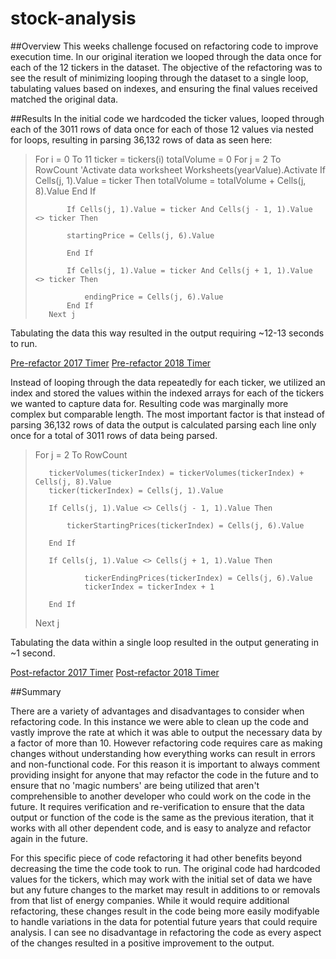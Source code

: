 # stock-analysis

##Overview
This weeks challenge focused on refactoring code to improve execution time. In our original iteration we looped through the data once for each of the 12 tickers in the dataset. The objective of the refactoring was to see the result of minimizing looping through the dataset to a single loop, tabulating values based on indexes, and ensuring the final values received matched the original data.

##Results
In the initial code we hardcoded the ticker values, looped through each of the 3011 rows of data once for each of those 12 values via nested for loops, resulting in parsing 36,132 rows of data as seen here:

>    For i = 0 To 11
>        ticker = tickers(i)
>        totalVolume = 0
>        For j = 2 To RowCount
>            'Activate data worksheet
>            Worksheets(yearValue).Activate
>            If Cells(j, 1).Value = ticker Then
>                totalVolume = totalVolume + Cells(j, 8).Value
>            End If
>        
>            If Cells(j, 1).Value = ticker And Cells(j - 1, 1).Value <> ticker Then
>        
>            startingPrice = Cells(j, 6).Value
>            
>            End If
>        
>            If Cells(j, 1).Value = ticker And Cells(j + 1, 1).Value <> ticker Then
>        
>                endingPrice = Cells(j, 6).Value
>            End If
>        Next j

Tabulating the data this way resulted in the output requiring ~12-13 seconds to run.

[Pre-refactor 2017 Timer](resources/Pre-Refactor_2017.png)
[Pre-refactor 2018 Timer](resources/Pre-Refactor_2018.png)

Instead of looping through the data repeatedly for each ticker, we utilized an index and stored the values within the indexed arrays for each of the tickers we wanted to capture data for. Resulting code was marginally more complex but comparable length. The most important factor is that instead of parsing 36,132 rows of data the output is calculated parsing each line only once for a total of 3011 rows of data being parsed.

>    For j = 2 To RowCount
>    
>        tickerVolumes(tickerIndex) = tickerVolumes(tickerIndex) + Cells(j, 8).Value
>        ticker(tickerIndex) = Cells(j, 1).Value
>        
>        If Cells(j, 1).Value <> Cells(j - 1, 1).Value Then
>        
>            tickerStartingPrices(tickerIndex) = Cells(j, 6).Value
>            
>        End If
>        
>        If Cells(j, 1).Value <> Cells(j + 1, 1).Value Then
>        
>                tickerEndingPrices(tickerIndex) = Cells(j, 6).Value
>                tickerIndex = tickerIndex + 1
>                
>        End If
>       
>    Next j

Tabulating the data within a single loop resulted in the output generating in ~1 second. 

[Post-refactor 2017 Timer](resources/VBA_Challenge_2017.png)
[Post-refactor 2018 Timer](resources/VBA_Challenge_2018.png)

##Summary

There are a variety of advantages and disadvantages to consider when refactoring code. In this instance we were able to clean up the code and vastly improve the rate at which it was able to output the necessary data by a factor of more than 10. However refactoring code requires care as making changes without understanding how everything works can result in errors and non-functional code. For this reason it is important to always comment providing insight for anyone that may refactor the code in the future and to ensure that no 'magic numbers' are being utilized that aren't comprehensible to another developer who could work on the code in the future. It requires verification and re-verification to ensure that the data output or function of the code is the same as the previous iteration, that it works with all other dependent code, and is easy to analyze and refactor again in the future.

For this specific piece of code refactoring it had other benefits beyond decreasing the time the code took to run. The original code had hardcoded values for the tickers, which may work with the initial set of data we have but any future changes to the market may result in additions to or removals from that list of energy companies. While it would require additional refactoring, these changes result in the code being more easily modifyable to handle variations in the data for potential future years that could require analysis. I can see no disadvantage in refactoring the code as every aspect of the changes resulted in a positive improvement to the output.
